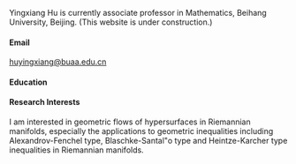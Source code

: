 


Yingxiang Hu is currently associate professor in Mathematics, Beihang University, Beijing. (This website is under construction.)

#### Email

huyingxiang@buaa.edu.cn

#### Education



#### Research Interests

I am interested in geometric flows of hypersurfaces in Riemannian manifolds, especially the applications to geometric inequalities including Alexandrov-Fenchel type, Blaschke-Santal\"o type and Heintze-Karcher type inequalities in Riemannian manifolds.  
